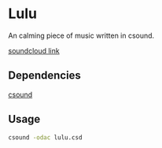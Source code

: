 Lulu
====

An calming piece of music written in csound.

[soundcloud link](https://soundcloud.com/topher-saunders/lu-2-1)

## Dependencies 

[csound](http://sourceforge.net/projects/csound/files/csound6/Csound6.01/)

## Usage 

```bash
csound -odac lulu.csd
```


